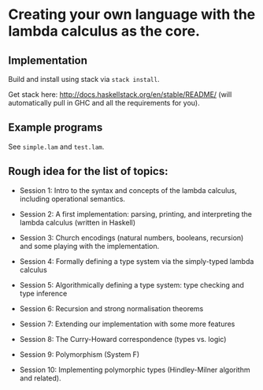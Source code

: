 # Creating your own language with the lambda calculus as the core.

## Implementation

Build and install using stack via `stack install`.

Get stack here: http://docs.haskellstack.org/en/stable/README/
(will automatically pull in GHC and all the requirements for you).

## Example programs

See `simple.lam` and `test.lam`.

## Rough idea for the list of topics:
    
 - Session 1: Intro to the syntax and concepts of the lambda calculus, 
    including operational semantics.
    
 - Session 2: A first implementation: parsing, printing, and interpreting 
    the lambda calculus (written in Haskell)
 - Session 3: Church encodings (natural numbers, booleans, recursion) and some playing with the implementation.
 - Session 4: Formally defining a type system via the simply-typed lambda 
    calculus
 - Session 5: Algorithmically defining a type system: type checking and 
    type inference
 - Session 6: Recursion and strong normalisation theorems
 - Session 7: Extending our implementation with some more features
 - Session 8: The Curry-Howard correspondence (types vs. logic)
 - Session 9: Polymorphism (System F)
 - Session 10: Implementing polymorphic types (Hindley-Milner algorithm 
    and related).

